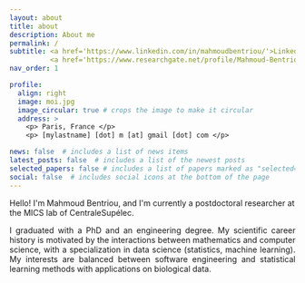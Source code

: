 ```yaml
---
layout: about
title: about
description: About me
permalink: /
subtitle: <a href='https://www.linkedin.com/in/mahmoudbentriou/'>LinkedIn</a>.
          <a href='https://www.researchgate.net/profile/Mahmoud-Bentriou'>ResearchGate</a>.
nav_order: 1

profile:
  align: right
  image: moi.jpg
  image_circular: true # crops the image to make it circular
  address: >
    <p> Paris, France </p>
    <p> [mylastname] [dot] m [at] gmail [dot] com </p>

news: false  # includes a list of news items
latest_posts: false  # includes a list of the newest posts
selected_papers: false # includes a list of papers marked as "selected={true}"
social: false  # includes social icons at the bottom of the page
---
```


<p align="left"> Hello! I'm Mahmoud Bentriou, and I'm currently a postdoctoral researcher at the MICS lab of CentraleSupélec. </p>

<p align="justify"> I graduated with a PhD and an engineering degree. My scientific career history is motivated by the interactions between mathematics and computer science, with a specialization in data science (statistics, machine learning). My interests are balanced between software engineering and statistical learning methods with applications on biological data. </p>

